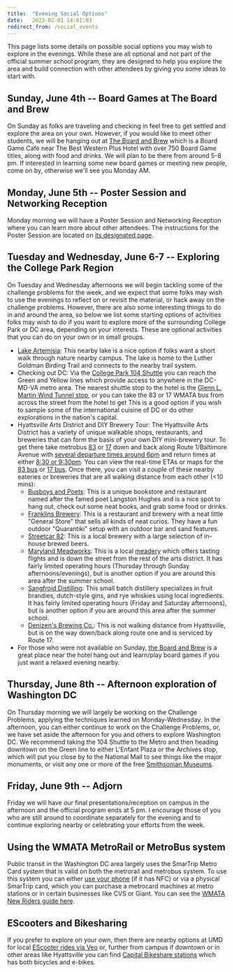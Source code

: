 ```yaml
---
title:  "Evening Social Options"
date:   2023-02-01 14:01:03
redirect_from: /social_events
---
```


This page lists some details on possible social options you may wish to explore in the evenings. While these are all optional and not part of the official summer school program, they are designed to help you explore the area and build connection with other attendees by giving you some ideas to start with.

## Sunday, June 4th -- Board Games at The Board and Brew

On Sunday as folks are traveling and checking in feel free to get settled and explore the area on your own. However, if you would like to meet other students, we will be hanging out at [The Board and Brew](https://www.theboardandbrew.com/) which is a Board Game Cafe near The Best Western Plus Hotel with over 750 Board Game titles, along with food and drinks. We will plan to be there from around 5-8 pm. If interested in learning some new board games or meeting new people, come on by, otherwise we'll see you Monday AM.

## Monday, June 5th -- Poster Session and Networking Reception

Monday morning we will have a Poster Session and Networking Reception where you can learn more about other attendees. The instructions for the Poster Session are located on [its designated page](../poster_session).

## Tuesday and Wednesday, June 6-7 -- Exploring the College Park Region

On Tuesday and Wednesday afternoons we will begin tackling some of the challenge problems for the week, and we expect that some folks may wish to use the evenings to reflect on or revisit the material, or hack away on the challenge problems. However, there are also some interesting things to do in and around the area, so below we list some starting options of activities folks may wish to do if you want to explore more of the surrounding College Park or DC area, depending on your interests. These are optional activities that you can do on your own or in small groups.

* [Lake Artemisia](https://www.pgparks.com/3244/Lake-Artemesia-Natural-Area): This nearby lake is a nice option if folks want a short walk through nature nearby campus. The lake is home to the Luther Goldman Birding Trail and connects to the nearby trail system.
* Checking out DC: Via the [College Park 104 Shuttle](https://transportation.umd.edu/shuttle-um/104/801) you can reach the Green and Yellow lines which provide access to anywhere in the DC-MD-VA metro area. The nearest shuttle stop to the hotel is the [Glenn L. Martin Wind Tunnel stop](https://transportation.umd.edu/shuttle-um/104/801#edit-group-map), or you can take the 83 or 17 WMATA bus from across the street from the hotel to get This is a good option if you wish to sample some of the international cuisine of DC or do other explorations in the nation's capital.
* Hyattsville Arts District and DIY Brewery Tour: The Hyattsville Arts District has a variety of unique walkable shops, restaurants, and breweries that can form the basis of your own DIY mini-brewery tour. To get there take metrobus [83](https://buseta.wmata.com/m/index?q=83&l=) or [17](https://www.princegeorgescountymd.gov/3437/Route-17) down and back along Route 1/Baltimore Avenue with [several departure times around 6pm](https://www.google.com/maps/dir/Busboys+and+Poets,+Baltimore+Avenue,+Hyattsville,+MD/Cambria+Hotel+College+Park,+8321+Baltimore+Ave,+College+Park,+MD+20740/@38.9739144,-76.9508026,14z/data=!3m1!4b1!4m18!4m17!1m5!1m1!1s0x89b7c72039fae4d9:0x9222def276b7e5b2!2m2!1d-76.9400954!2d38.9550801!1m5!1m1!1s0x89b7c6a664c04e1b:0x41fd0cccdd1066b8!2m2!1d-76.9324168!2d38.9932188!2m3!6e0!7e2!8j1658858400!3e3) and return times at either [8:30 or 9:30pm](https://www.google.com/maps/dir/Busboys+and+Poets,+Baltimore+Avenue,+Hyattsville,+MD/Cambria+Hotel+College+Park,+8321+Baltimore+Ave,+College+Park,+MD+20740/@38.9739144,-76.9608474,14z/data=!3m1!4b1!4m18!4m17!1m5!1m1!1s0x89b7c72039fae4d9:0x9222def276b7e5b2!2m2!1d-76.9400954!2d38.9550801!1m5!1m1!1s0x89b7c6a664c04e1b:0x41fd0cccdd1066b8!2m2!1d-76.9324168!2d38.9932188!2m3!6e0!7e2!8j1658867400!3e3). You can view the real-time ETAs or maps for the [83 bus](https://buseta.wmata.com/m/index?q=83&l=) or [17 bus](https://map.pgcwifi.com/map?routes=17). Once there, you can visit a couple of these nearby eateries or breweries that are all walking distance from each other (<10 mins):
  * [Busboys and Poets](https://www.busboysandpoets.com/locations/?location=hyattsville&venue=hyattsville): This is a unique bookstore and restaurant named after the famed poet Langston Hughes and is a nice spot to hang out, check out some neat books, and grab some food or drinks.
  * [Franklins Brewery](https://franklinsbrewery.com/): This is a restaurant and brewery with a neat little "General Store" that sells all kinds of neat curios. They have a fun outdoor "Quarantiki" setup with an outdoor bar and sand features.
  * [Streetcar 82](https://www.streetcar82brewing.com/): This is a local brewery with a large selection of in-house brewed beers.
  * [Maryland Meadworks](https://www.marylandmeadworks.com/): This is a local [meadery](https://en.wikipedia.org/wiki/Mead) which offers tasting flights and is down the street from the rest of the arts district. It has fairly limited operating hours (Thursday through Sunday afternoons/evenings), but is another option if you are around this area after the summer school.
  * [Sangfroid Distilling](https://www.sangfroiddistilling.com/): This small batch distillery specializes in fruit brandies, dutch-style gins, and rye whiskies using local ingredients. It has fairly limited operating hours (Friday and Saturday afternoons), but is another option if you are around this area after the summer school.
  * [Denizen's Brewing Co.](https://www.google.com/maps/place/Denizens+Brewing+Co.+-+Riverdale+Park/@38.9699817,-76.938635,17z/data=!3m1!4b1!4m5!3m4!1s0x89b7c792b9d97c61:0x56290949599d039!8m2!3d38.9699366!4d-76.9364554): This is not walking distance from Hyattsville, but is on the way down/back along route one and is serviced by Route 17.
* For those who were not available on Sunday, [the Board and Brew](https://www.theboardandbrew.com/) is a great place near the hotel hang out and learn/play board games if you just want a relaxed evening nearby.


## Thursday, June 8th -- Afternoon exploration of Washington DC

On Thursday morning we will largely be working on the Challenge Problems, applying the techniques learned on Monday-Wednesday. In the afternoon, you can either continue to work on the Challenge Problems, or, we have set aside the afternoon for you and others to explore Washington DC. We recommend taking the 104 Shuttle to the Metro and then heading downtown on the Green line to either L'Enfant Plaza or the Archives stop, which will put you close by to the National Mall to see things like the major monuments, or visit any one or more of the free [Smithsonian Museums](https://www.si.edu/museums).

## Friday, June 9th -- Adjorn

Friday we will have our final presentations/reception on campus in the afternoon and the official program ends at 5 pm. I encourage those of you who are still around to coordinate separately for the evening and to continue exploring nearby or celebrating your efforts from the week.

## Using the WMATA MetroRail or MetroBus system
Public transit in the Washington DC area largely uses the SmarTrip Metro Card system that is valid on both the metrorail and metrobus system. To use this system you can either [use your phone](https://www.wmata.com/fares/mobilepay/) (if it has NFC) or via a physical SmarTrip card, which you can purchase a metrocard machines at metro stations or in certain businesses like CVS or Giant. You can see the [WMATA New Riders guide here](https://www.wmata.com/rider-guide/new-riders/).

## EScooters and Bikesharing
If you prefer to explore on your own, then there are nearby options at UMD for local [EScooter rides via Veo](https://www.veoride.com/umd/) or, further from campus if downtown or in other areas like Hyattsville you can find [Capital Bikeshare stations](https://capitalbikeshare.com/) which has both bicycles and e-bikes.
